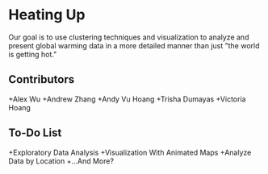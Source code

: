 # Heating Up

Our goal is to use clustering techniques and visualization to analyze and present global warming data in a more detailed manner than just "the world is getting hot."

## Contributors

+Alex Wu
+Andrew Zhang
+Andy Vu Hoang
+Trisha Dumayas
+Victoria Hoang

## To-Do List

+Exploratory Data Analysis
+Visualization With Animated Maps
+Analyze Data by Location
+...And More?

